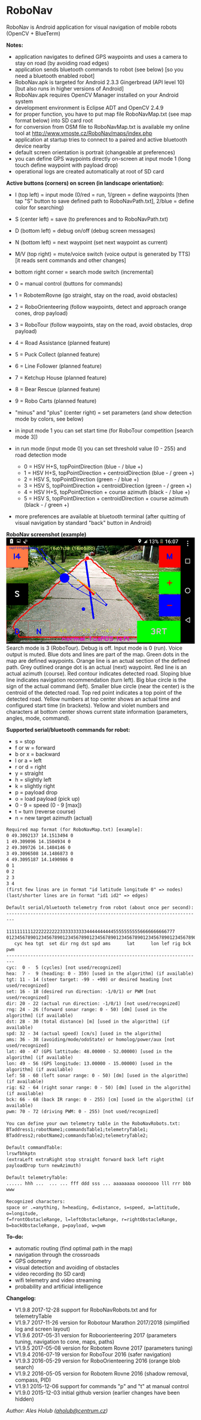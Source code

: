 # RoboNav
RoboNav is Android application for visual navigation of mobile robots (OpenCV + BlueTerm)

**Notes:**
- application navigates to defined GPS waypoints and uses a camera to stay on road (by avoiding road edges)
- application sends bluetooth commands to robot (see below) [so you need a bluetooth enabled robot]
- RoboNav.apk is targeted for Android 2.3.3 Gingerbread (API level 10) [but also runs in higher versions of Android]
- RoboNav.apk requires OpenCV Manager installed on your Android system
- development environment is Eclipse ADT and OpenCV 2.4.9
- for proper function, you have to put map file RoboNavMap.txt (see map format below) into SD card root
- for conversion from OSM file to RoboNavMap.txt is available my online tool at http://www.vmoste.cz/RoboNav/maps/index.php 
- application at startup tries to connect to a paired and active bluetooth device nearby
- default screen orientation is portrait (changeable at preferences)
- you can define GPS waypoints directly on-screen at input mode 1 (long touch define waypoint with payload drop)
- operational logs are created automatically at root of SD card

**Active buttons (corners) on screen (in landscape orientation):**
- I (top left) = input mode (0/red = run, 1/green = define waypoints [then tap "S" button to save defined path to RoboNavPath.txt], 2/blue = define color for searching)
- S (center left) = save (to preferences and to RoboNavPath.txt)
- D (bottom left) = debug on/off (debug screen messages)
- N (bottom left) = next waypoint (set next waypoint as current)
- M/V (top right) = mute/voice switch (voice output is generated by TTS) [it reads sent commands and other changes]
- bottom right corner = search mode switch (incremental)
 - 0 = manual control (buttons for commands)
 - 1 = RobotemRovne (go straight, stay on the road, avoid obstacles)
 - 2 = RoboOrienteering (follow waypoints, detect and approach orange cones, drop payload)
 - 3 = RoboTour (follow waypoints, stay on the road, avoid obstacles, drop payload)
 - 4 = Road Assistance (planned feature)
 - 5 = Puck Collect (planned feature)
 - 6 = Line Follower (planned feature)
 - 7 = Ketchup House (planned feature)
 - 8 = Bear Rescue (planned feature)
 - 9 = Robo Carts (planned feature)
- "minus" and "plus" (center right) = set parameters (and show detection mode by colors, see below)
 - in input mode 1 you can set start time (for RoboTour competition [search mode 3])
 - in run mode (input mode 0) you can set threshold value (0 - 255) and road detection mode
    - 0 = HSV H+S, topPointDirection (blue - / blue +)
    - 1 = HSV H+S, topPointDirection + centroidDirection (blue - / green +)
    - 2 = HSV S, topPointDirection (green - / blue +)
    - 3 = HSV S, topPointDirection + centroidDirection (green - / green +)
    - 4 = HSV H+S, topPointDirection + course azimuth (black - / blue +)
    - 5 = HSV S, topPointDirection + centroidDirection + course azimuth (black - / green +)

- more preferences are available at bluetooth terminal (after quitting of visual navigation by standard "back" button in Android)

**RoboNav screenshot (example)**  
![RoboNav screenshot (example)](RoboNav.png)  
Search mode is 3 (RoboTour). Debug is off. Input mode is 0 (run). Voice output is muted. Blue dots and lines are part of the map. Green dots in the map are defined waypoints. Orange line is an actual section of the defined path. Grey outlined orange dot is an actual (next) waypoint. Red line is an actual azimuth (course). Red contour indicates detected road. Sloping blue line indicates navigation recommendation (turn left). Big blue circle is the sign of the actual command (left). Smaller blue circle (near the center) is the centroid of the detected road. Top red point indicates a top point of the detected road. Yellow numbers at top center shows an actual time and configured start time (in brackets). Yellow and violet numbers and characters at bottom center shows current state information (parameters, angles, mode, command).

**Supported serial/bluetooth commands for robot:**
- s = stop
- f or w = forward
- b or x = backward
- l or a = left
- r or d = right
- y = straight
- h = slightly left
- k = slightly right
- p = payload drop
- o = load payload (pick up)
- 0 - 9 = speed (0 - 9 [max])
- t = turn (reverse course)
- n = new target azimuth (actual)

```
Required map format (for RoboNavMap.txt) [example]:
0 49.3092137 14.1513494 0
1 49.309096 14.1504934 0
2 49.309726 14.1484146 0
3 49.3096508 14.1486873 0
4 49.3095187 14.1490986 0
0 1
0 2
2 3
3 4
(first few linas are in format "id latitude longitude 0" => nodes)
(last/shorter lines are in format "id1 id2" => edges)

Default serial/bluetooth telemetry from robot (about once per second):
-------------------------------------------------------------------------
          111111111122222222223333333333444444444455555555556666666666777
0123456789012345678901234567890123456789012345678901234567890123456789012
   cyc hea tgt  set dir rng dst spd ams      lat      lon lef rig bck pwm
-------------------------------------------------------------------------
cyc:  0 -  5 (cycles) [not used/recognized]
hea:  7 -  9 (heading: 0 - 359) [used in the algorithm] (if available)
tgt: 11 - 14 (steer target: -99 - +99) or desired heading [not used/recognized]
set: 16 - 18 (desired run direction: -1/0/1) or PWM [not used/recognized]
dir: 20 - 22 (actual run direction: -1/0/1) [not used/recognized]
rng: 24 - 26 (forward sonar range: 0 - 50) [dm] [used in the algorithm] (if available)
dst: 28 - 30 (total distance) [m] [used in the algorithm] (if available)
spd: 32 - 34 (actual speed) [cm/s] [used in the algorithm]
ams: 36 - 38 (avoiding/mode/odoState) or homolog/power/aux [not used/recognized]
lat: 40 - 47 (GPS lattitude: 48.00000 - 52.00000) [used in the algorithm] (if available)
lon: 49 - 56 (GPS longitude: 13.00000 - 15.00000) [used in the algorithm] (if available)
lef: 58 - 60 (left sonar range: 0 - 50) [dm] [used in the algorithm] (if available)
rig: 62 - 64 (right sonar range: 0 - 50) [dm] [used in the algorithm] (if available)
bck: 66 - 68 (back IR range: 0 - 255) [cm] [used in the algorithm] (if available)
pwm: 70 - 72 (driving PWM: 0 - 255) [not used/recognized]

You can define your own telemetry table in the RoboNavRobots.txt:
BTaddress1;robotName1;commandsTable1;telemetryTable1;
BTaddress2;robotName2;commandsTable2;telemetryTable2;

Default commandTable:
lrswfbhkptn
(extraLeft extraRight stop straight forward back left right payloadDrop turn newAzimuth)

Default telemetryTable:
...... hhh ...  ... ... fff ddd sss ... aaaaaaaa oooooooo lll rrr bbb www

Recognized characters:
space or .=anything, h=heading, d=distance, s=speed, a=lattitude, o=longitude, 
f=frontObstacleRange, l=leftObstacleRange, r=rightObstacleRange,
b=backObstacleRange, p=payload, w=pwm
```

**To-do:**
- automatic routing (find optimal path in the map)
- navigation through the crossroads
- GPS odometry
- visual detection and avoiding of obstacles
- video recording (to SD card)
- wifi telemetry and video streaming
- probability and artificial intelligence

**Changelog:**
- V1.9.8 2017-12-28 support for RoboNavRobots.txt and for telemetryTable   
- V1.9.7 2017-11-26 version for Robotour Marathon 2017/2018 (simplified log and screen layout)   
- V1.9.6 2017-05-31 version for Roboorienteering 2017 (parameters tuning, navigation to cone, maps, paths)
- V1.9.5 2017-05-08 version for Robotem Rovne 2017 (parameters tuning)
- V1.9.4 2016-07-19 version for RoboTour 2016 (safer navigation)
- V1.9.3 2016-05-29 version for RoboOrienteering 2016 (orange blob search)
- V1.9.2 2016-05-05 version for Robotem Rovne 2016 (shadow removal, compass, PID)
- V1.9.1 2015-12-06 support for commands "p" and "t" at manual control
- V1.9.0 2015-12-03 initial github version (earlier changes have been hidden)

_Author: Ales Holub (aholub@centrum.cz)_